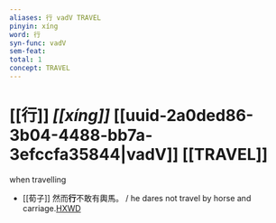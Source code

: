```yaml
---
aliases: 行 vadV TRAVEL
pinyin: xíng
word: 行
syn-func: vadV
sem-feat: 
total: 1
concept: TRAVEL 
---
```

# [[行]] *[[xíng]]*  [[uuid-2a0ded86-3b04-4488-bb7a-3efccfa35844|vadV]] [[TRAVEL]]
when travelling
 - [[荀子]] 然而**行**不敢有輿馬。
                     / he dares not travel by horse and carriage.[HXWD](https://hxwd.org/textview.html?location=KR3a0002_tls_004-11a.17)